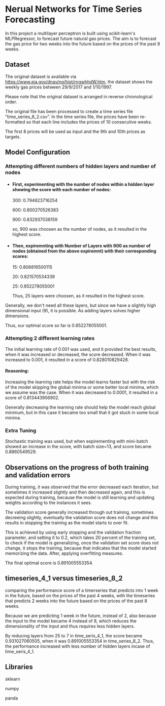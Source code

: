 # Nerual Networks for Time Series Forecasting

In this project a multilayer perceptron is built using scikit-learn's MLPRegressor, to forecast future natural gas prices. 
The aim is to forecast the gas price for two weeks into the future based on the prices of the past 8 weeks.

## Dataset

The original dataset is available via https://www.eia.gov/dnav/ng/hist/rngwhhdW.htm, the dataset shows the weekly gas prices between 29/9/2017 and 1/10/1997. 

Please note that the original dataset is arranged in reverse chronological order.

The original file has been processed to create a time series file “time_series_8_2.csv”. In the time series file, the prices have been re- formatted so that each line includes the prices of 10 consecutive weeks.

The first 8 prices will be used as input and the 9th and 10th prices as targets.

## Model Configuration

### Attempting different numbers of hidden layers and number of nodes
* #### First, experimenting with the number of nodes within a hidden layer showing the score with each number of nodes:

    300:
    0.794623716254

    600:
    0.800270526383

    900:
    0.832937038159

    so, 900 was choosen as the number of nodes, as it resulted in the highest score.

* #### Then, expiremnting with Number of Layers with 900 as number of nodes (obtained from the above expiremnt) with their corresponding scores:

    15:
    0.806816500115

    20:
    0.821570534339

    25:
    0.852278055001

    Thus, 25 layers were choosen, as it resulted in the highest score. 

Generally, we don't need all these layers, but since we have a slightly high dimensional input (9), it is possible. As adding layers solves higher dimensions.

Thus, our optimal score so far is 0.852278055001.

### Attempting 2 different learning rates

The initial learning rate of 0.001 was used, and it provided the best results, when it was increased or decreased, the score decreased.
When it was increased to 0.001, it resulted in a score of 0.828010829428.

#### Reasoning:
Increasing the learning rate helps the model learns faster but with the risk of the model skipping the global minima or some better local minima, which we assume was the case.
When it was decreased to 0.0001, it resulted in a score of 0.813443956902.

Generally decreasing the learning rate should help the model reach global minimum, but in this case it became too small that it got stuck in some local minima.

### Extra Tuning
Stochastic training was used, but when expirementing with mini-batch showed an increase in the score, with batch size=13, and score became 0.8860549529.

## Observations on the progress of both training and validation errors 
During training, it was observed that the error decreased each iteration, but sometimes it increased slightly and then decreased again, and this is expected during training, because the model is still learning and updating weights according to the instances it sees.

The validation score generally increased through out training, sometimes decreeing slightly, eventually the validation score does not change and this results in stopping the training as the model starts to over fit.

This is achieved by using early stopping and the validation fraction parameter, and setting it to 0.2, which takes 20 percent of the training set, to check if the model is generalizing, once the validation set score does not change, it stops the training, because that indicates that the model started memorizing the data.
After, applying overfitting measures.

The final optimal score is 0.891005553354.

## timeseries_4_1 versus timeseries_8_2
comparing the performance score of a timerseries that predicts into 1 week in the future, based on the prices of the past 4 weeks, with the timeseries that predicts 2 weeks into the future based on the prices of the past 8 weeks.
 
Because we are predicting 1 week in the future, instead of 2, also because the input to the model became 4 instead of 8, which reduces the dimensionality of the input and thus requires less hidden layers.

By reducing layers from 25 to 7 in time_seris_4_1, the score became 0.931027060505, when it was 0.891005553354 in time_series_8_2. Thus, the performance increased with less number of hidden layers incase of time_seris_4_1.

## Libraries
sklearn

numpy

panda
